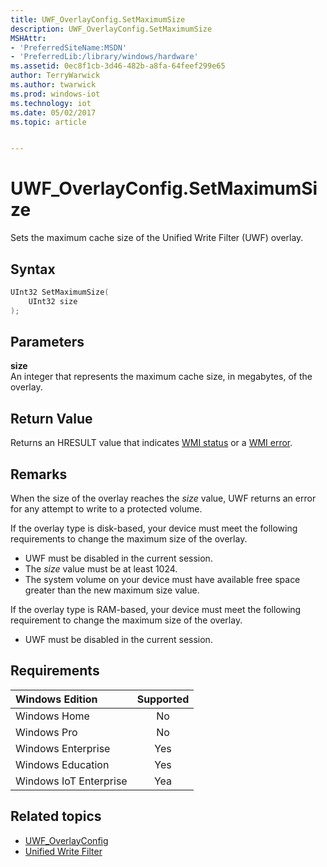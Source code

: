 ```yaml
---
title: UWF_OverlayConfig.SetMaximumSize
description: UWF_OverlayConfig.SetMaximumSize
MSHAttr:
- 'PreferredSiteName:MSDN'
- 'PreferredLib:/library/windows/hardware'
ms.assetid: 0ec8f1cb-3d46-482b-a8fa-64feef299e65
author: TerryWarwick
ms.author: twarwick
ms.prod: windows-iot
ms.technology: iot
ms.date: 05/02/2017
ms.topic: article


---
```

# UWF_OverlayConfig.SetMaximumSize

Sets the maximum cache size of the Unified Write Filter (UWF) overlay.

## Syntax

```powershell
UInt32 SetMaximumSize(
    UInt32 size
);
```

## Parameters

**size**</br>An integer that represents the maximum cache size, in megabytes, of the overlay.

## Return Value

Returns an HRESULT value that indicates [WMI status](/windows/win32/wmisdk/wmi-non-error-constants) or a [WMI error](/windows/win32/wmisdk/wmi-error-constants).

## Remarks

When the size of the overlay reaches the *size* value, UWF returns an error for any attempt to write to a protected volume.

If the overlay type is disk-based, your device must meet the following requirements to change the maximum size of the overlay.

- UWF must be disabled in the current session.
- The *size* value must be at least 1024.
- The system volume on your device must have available free space greater than the new maximum size value.

If the overlay type is RAM-based, your device must meet the following requirement to change the maximum size of the overlay.

- UWF must be disabled in the current session.

## Requirements

| Windows Edition        | Supported |
|:-----------------------|:---------:|
| Windows Home           | No        |
| Windows Pro            | No        |
| Windows Enterprise     | Yes       |
| Windows Education      | Yes       |
| Windows IoT Enterprise | Yea       |

## Related topics

- [UWF_OverlayConfig](uwf-overlayconfig.md)
- [Unified Write Filter](unified-write-filter.md)
